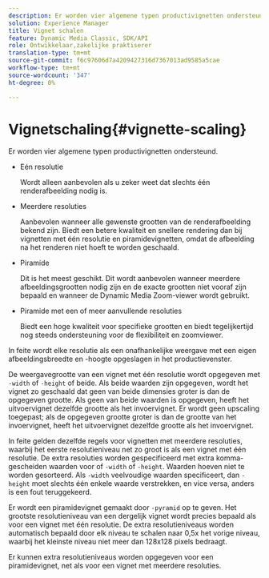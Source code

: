```yaml
---
description: Er worden vier algemene typen productivignetten ondersteund.
solution: Experience Manager
title: Vignet schalen
feature: Dynamic Media Classic, SDK/API
role: Ontwikkelaar,zakelijke praktiserer
translation-type: tm+mt
source-git-commit: f6c97606d7a4209427316d7367013ad9585a5cae
workflow-type: tm+mt
source-wordcount: '347'
ht-degree: 0%

---
```



# Vignetschaling{#vignette-scaling}

Er worden vier algemene typen productivignetten ondersteund.

* Eén resolutie

   Wordt alleen aanbevolen als u zeker weet dat slechts één renderafbeelding nodig is.
* Meerdere resoluties

   Aanbevolen wanneer alle gewenste grootten van de renderafbeelding bekend zijn. Biedt een betere kwaliteit en snellere rendering dan bij vignetten met één resolutie en piramidevignetten, omdat de afbeelding na het renderen niet hoeft te worden geschaald.
* Piramide

   Dit is het meest geschikt. Dit wordt aanbevolen wanneer meerdere afbeeldingsgrootten nodig zijn en de exacte grootten niet vooraf zijn bepaald en wanneer de Dynamic Media Zoom-viewer wordt gebruikt.
* Piramide met een of meer aanvullende resoluties

   Biedt een hoge kwaliteit voor specifieke grootten en biedt tegelijkertijd nog steeds ondersteuning voor de flexibiliteit en zoomviewer.

In feite wordt elke resolutie als een onafhankelijke weergave met een eigen afbeeldingsbreedte en -hoogte opgeslagen in het productievenster.

De weergavegrootte van een vignet met één resolutie wordt opgegeven met `-width` of `-height` of beide. Als beide waarden zijn opgegeven, wordt het vignet zo geschaald dat geen van beide dimensies groter is dan de opgegeven grootte. Als geen van beide waarden is opgegeven, heeft het uitvoervignet dezelfde grootte als het invoervignet. Er wordt geen upscaling toegepast; als de opgegeven grootte groter is dan de grootte van het invoervignet, heeft het uitvoervignet dezelfde grootte als het invoervignet.

In feite gelden dezelfde regels voor vignetten met meerdere resoluties, waarbij het eerste resolutieniveau net zo groot is als een vignet met één resolutie. De extra resoluties worden gespecificeerd met extra komma-gescheiden waarden voor of `-width` of `-height`. Waarden hoeven niet te worden gesorteerd. Als `-width` veelvoudige waarden specificeert, dan `-height` moet slechts één enkele waarde verstrekken, en vice versa, anders is een fout teruggekeerd.

Er wordt een piramidevignet gemaakt door `-pyramid` op te geven. Het grootste resolutieniveau van een dergelijk vignet wordt precies bepaald als voor een vignet met één resolutie. De extra resolutieniveaus worden automatisch bepaald door elk niveau te schalen naar 0,5x het vorige niveau, waarbij het kleinste niveau niet meer dan 128x128 pixels bedraagt.

Er kunnen extra resolutieniveaus worden opgegeven voor een piramidevignet, net als voor een vignet met meerdere resoluties.
